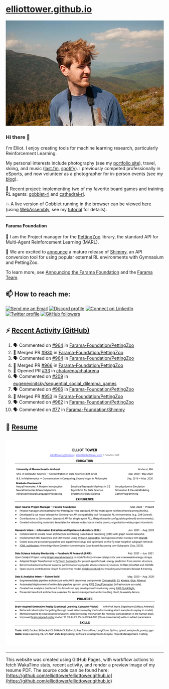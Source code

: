# [elliottower.github.io](https://github.com/elliottower/elliottower.github.io)

[![A wild Elliot on Mt Washington](https://raw.githubusercontent.com/elliottower/elliottower.github.io/main/src/jpg/DSCF7539-600px.jpg?raw=true)](https://raw.githubusercontent.com/elliottower/elliottower.github.io/main/src/jpg/DSCF7539.jpg?raw=true)

### Hi there 👋

I'm Elliot. I enjoy creating tools for machine learning research, particularly Reinforcement Learning.

My personal interests include photography (see my [portfolio site](https://www.elliottower.com/)), travel, skiing, and music ([last.fm](https://www.last.fm/user/ajsdlfkwer), [spotify](https://open.spotify.com/user/12132818380)). I previously competed professionally in eSports, and now volunteer as a photographer for in-person events (see my [blog](https://www.elliottower.com/stories/?category=events)).

🤖 Recent project: implementing two of my favorite board games and training RL agents: [gobblet-rl](https://github.com/elliottower/gobblet-rl) and [cathedral-rl](https://github.com/elliottower/cathedral-rl). 

💥 A live version of Gobblet running in the browser can be viewed [here](https://elliottower.github.io/gobblet-rl/) (using [WebAssembly](https://webassembly.org/), see my [tutorial](https://github.com/elliottower/gobblet-rl/blob/main/tutorials/WebAssembly/web_assembly.md) for details).

----

#### Farama Foundation

🚀 I am the Project manager for the [PettingZoo](https://github.com/Farama-Foundation/PettingZoo) library, the standard API for Multi-Agent Reinforcement Learning (MARL). 

🎉 We are excited to [announce](https://farama.org/Announcing-Shimmy) a mature release of [Shimmy](https://github.com/Farama-Foundation/Shimmy), an API conversion tool for using popular external RL environments with Gymnasium and PettingZoo. 

To learn more, see [Announcing the Farama Foundation](https://farama.org/Announcing-The-Farama-Foundation) and the [Farama Team](https://farama.org/team).

## 📫 How to reach me:

 [![Send me an Email](https://img.shields.io/badge/email-elliot%40elliottower.com-blue)](mailto:elliot@elliottower.com)
 [![Discord profile](https://img.shields.io/badge/Discord-7289DA?style=flat&logo=discord&logoColor=white)](https://discord.com/users/83091537923145728)
 [![Connect on LinkedIn](https://img.shields.io/badge/--linkedin?label=LinkedIn&logo=LinkedIn&style=social)](https://www.linkedin.com/in/elliot-tower)
 [![Twitter profile](https://img.shields.io/twitter/follow/elliottower?style=social)](https://twitter.com/ElliotTower/)
 [![GitHub followers](https://img.shields.io/github/followers/elliottower?style=social)](https://github.com/elliottower/)

## ⚡ [Recent Activity (GitHub)](https://github.com/elliottower)

<!--START_SECTION:activity-->
1. 🗣 Commented on [#964](https://github.com/Farama-Foundation/PettingZoo/issues/964) in [Farama-Foundation/PettingZoo](https://github.com/Farama-Foundation/PettingZoo)
2. 🎉 Merged PR [#930](https://github.com/Farama-Foundation/PettingZoo/pull/930) in [Farama-Foundation/PettingZoo](https://github.com/Farama-Foundation/PettingZoo)
3. 🗣 Commented on [#964](https://github.com/Farama-Foundation/PettingZoo/issues/964) in [Farama-Foundation/PettingZoo](https://github.com/Farama-Foundation/PettingZoo)
4. 🎉 Merged PR [#966](https://github.com/Farama-Foundation/PettingZoo/pull/966) in [Farama-Foundation/PettingZoo](https://github.com/Farama-Foundation/PettingZoo)
5. 💪 Opened PR [#33](https://github.com/chatarena/chatarena/pull/33) in [chatarena/chatarena](https://github.com/chatarena/chatarena)
6. 🗣 Commented on [#209](https://github.com/eugenevinitsky/sequential_social_dilemma_games/issues/209) in [eugenevinitsky/sequential_social_dilemma_games](https://github.com/eugenevinitsky/sequential_social_dilemma_games)
7. 🗣 Commented on [#966](https://github.com/Farama-Foundation/PettingZoo/issues/966) in [Farama-Foundation/PettingZoo](https://github.com/Farama-Foundation/PettingZoo)
8. 🎉 Merged PR [#953](https://github.com/Farama-Foundation/PettingZoo/pull/953) in [Farama-Foundation/PettingZoo](https://github.com/Farama-Foundation/PettingZoo)
9. 🗣 Commented on [#962](https://github.com/Farama-Foundation/PettingZoo/issues/962) in [Farama-Foundation/PettingZoo](https://github.com/Farama-Foundation/PettingZoo)
10. 🗣 Commented on [#77](https://github.com/Farama-Foundation/Shimmy/issues/77) in [Farama-Foundation/Shimmy](https://github.com/Farama-Foundation/Shimmy)
<!--END_SECTION:activity-->

## 📄 [Resume](https://elliottower.github.io/src/pdf/resume.pdf)

<!-- PDF-TO-MARKDOWN:START -->
![Page 1](src/png/page1.png "Page 1")
---
<!-- PDF-TO-MARKDOWN:END -->

----

This website was created using GitHub Pages, with workflow actions to fetch WakaTime stats, recent activity, and render a preview image of my resume PDF. The source code can be found here: [https://github.com/elliottower/elliottower.github.io](https://github.com/elliottower/elliottower.github.io)
